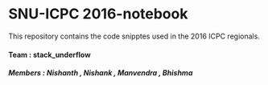 # SNU-ICPC 2016-notebook

This repository contains the code snipptes used in the 2016 ICPC regionals. <br>
#### Team : stack_underflow
##### Members : Nishanth , Nishank , Manvendra , Bhishma
